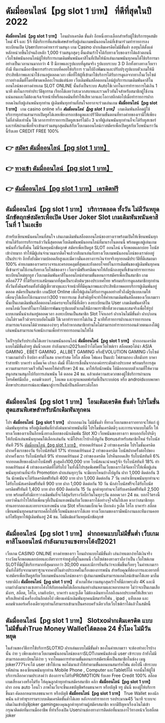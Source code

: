 # ดัมมี่ออนไลน์【pg slot 1 บาท】  ที่ดีที่สุดในปี 2022

**ดัมมี่ออนไลน์【pg slot 1 บาท】** โอนฝากเครดิต ขั้นต่ำ  อีกหนึ่งทางเลือกสำหรับผู้ใช้บริการยุคสมัยใหม่ 4จี และ 5จี ที่มีบริการที่แสนพิเศษสำหรับผู้เล่นเกมพนันออนไลน์ที่เข้ามาร่วมทำรายการลงทะเบียนเปิด Userกับทางค่ายเราร่วมสนุก เกม Casino  ฝากเติมเครดิตไม่มีขั้นต่ำ ลงทุนได้ตั้งแต่ หลักหน่วยขึ้นไปจนถึงหลัก 1,000 ร่วมสนุกสุดๆ ตื่นเต้นเร้าใจได้กับทางเว็บของเราได้แล้วตอนนี้เว็บไซต์พนันออนไลน์ผู้ให้บริการเกมเดิมพันพนันคาสิโนที่เปิดให้นักเล่นเกมพนันทุกคนได้ใช้บริการมาอย่างเป็นเวลานานมากกว่า 4 ปี มีภาพและรูปแบบที่ดูสมจริง รูปแบบระบบ 3 D
อีกทั้งทางทางเว็บเรายังมี ทีมงานมืออาชีพการสร้างระบบที่คอยให้บริการ  รวมไปถึงพัฒนาและปรับปรุงรูปแบบตัวเกมให้มีประสิทธิภาพและน่าใช้งานอยู่ตลอดเวลา เพื่อที่ให้ผู้ที่เข้ามาใช้บริการได้รับการดูแลจากทางในเว็บไซต์เราอย่างเต็มที่โดยที่ขาดเหลืออะไรแม้แต่น้อย เว็บเดิมพันสล็อตออนไลน์ผู้บริการเกมเดิมพันคาสิโนออนไลน์ของทางค่ายเกม SLOT ONLINE นั้นยังเป็นระบบ Autoใช้เวลาในการทำรายการไม่เกิน 1 นาที ต่อในการทำประวัติธุกรรม เรียกได้เลยว่าสะดวกสบายและรวดเร็วทันใจสำหรับสมาชิกผู้ใช้งานแน่นอนและไม่ต้องแจ้งเจ้าหน้าที่หรือแอดมินที่ทำให้เสียเวลาและโอกาสอีกต่อไปเมื่อทำรายการฝากยอดเงินกับผู้เล่นพนันทุกท่าน
ผู้เดิมพันทุกท่านที่สนใจอยากจะร่วมเล่นเกม **ดัมมี่ออนไลน์【pg slot 1 บาท】** เกม casino online หรือ ***ดัมมี่ออนไลน์【pg slot 1 บาท】*** เกมเดิมพันสล็อตผู้ใช้บริการทุกท่านสามารถเปิดยูสได้เลยเพียงกรอกข้อมูลและปรัวัติตามขั้นตอนที่ทางค่ายของเรามีให้เพียงไม่กี่ลำดับเท่านั้น ใช้เวลาการทำรายการเปิดยูสเซอร์ไม่ถึง 3 นาทีผู้เล่นพนันทุกท่านก็จะได้รับยูสเซอร์และรหัสผ่านเพื่อที่จะเข้ามาร่วมสนุกสุดมันส์กับเว็บเกมออนไลน์เราสมัครเพื่อเปิดยูสกับเว็บพนันเราวันนี้รับเลย CREDIT FREE 100%

## 👉 [สมัคร ดัมมี่ออนไลน์【pg slot 1 บาท】](https://archa888.com/)
## 👉 [ทางเข้า ดัมมี่ออนไลน์【pg slot 1 บาท】](https://archa888.com/)
## 👉 [ดัมมี่ออนไลน์【pg slot 1 บาท】 เครดิตฟรี](https://archa888.com/)

## ดัมมี่ออนไลน์【pg slot 1 บาท】 บริการตลอด ทั้งวัน ไม่มีวันหยุดนักขัตฤกษ์สมัครเพื่อเปิด User Joker Slot เกมเดิมพันพนันคาสิโนที่ 1 ในเอเชีย

สำหรับเซียนพนันคนไหนที่สนใจ เล่นเกมเดิมพันสล็อตออนไลน์ของทางเราพร้อมเปิดให้เซียนพนันทุกท่านได้รับการบริการแล้ววันนี้สุดยอดเว็บเดิมพันพนันออนไลน์ที่มาแรงในตอนนี้ พร้อมดูแลผู้เล่นเกมพนันทั้งวันทั้งคืน ไม่มีวันหยุดนักขัตฤกษ์ สมัครเพื่อเปิดยูส SLOT ออนไลน์ แจ็กพอตแตกบ่อย โบนัสเข้าง่ายมาก ทำให้มีผู้เล่นจำนวนมากติดใจแล้วกลับมาเล่นกับทางเว็บเกมพนันออนไลน์ของเราต่ออยู่เป็นประจำ อีกทั้งยังมีความปลอดภัยสูงและมีความั่นคงทางการเงินจ่ายจริงทุกยอดมีประวัติที่ดีเสมอมา 100% ค่ายเกมของเราครบวงจรและครอบคลุมที่สุดและยังตอบโจทย์ในการเดิมพันของผู้เดิมพันทุกคนที่เข้ามาร่วมใช้งานกับทางเว็บไซต์ของเรา
เว็บเรามีฟรีเครดิตแจกให้กับนักลงทุนที่เข้ามาทำรายการลงทะเบียนใหม่ทุกยูส เว็บเกมเดิมพันคาสิโนออนไลน์ทำตามขั้นตอนการสมัครเพื่อเป็นสมาชิก เกมสล็อต777 ที่ได้รับกระแสนิยมมากที่สุดเป็นระดับต้นๆของประเทศไทย พร้อมบริการดูแลสมาชิกทุกท่านทั้งวันทั้งคืนพร้อมทั้งยังมีผู้เชี่ยวชาญและเจ้าหน้าที่ที่มีคุณภาพและประสิทธิภาพคอยบริการผู้เดิมพันอยู่ตลอด สมัครเป็นสมาชิก เกมSlot Online เพื่อให้ผู้เล่นได้รับการดูแลอย่างทั่วถึงมีรูปแบบเกมให้เพื่อนๆได้เลือกใช้งานมากกว่า300 รายการเกม
สิ่งสำคัญที่จะทำให้ค่ายเกมเดิมพันสล็อตของเว็บเกมเรานั้นเป็นเกมเดิมพันสล็อตออนไลน์ครบจบในที่นี่ที่เดียว ลงทะเบียนเปิด User  เกมเดิมพันคาสิโนออนไลน์เว็บคาสิโนเราได้มีการพัฒนารูปแบบตัวเกมให้มีภาพกราฟิกที่สวยงามและสมจริงเพื่อให้รูปแบบเกมนั้นน่าเล่นอยู่ตลอดเวลา ลงทะเบียนเป็นสมาชิก Slot โจ๊กเกอร์ ฝากเงินไม่มีขั้นต่ำ ฝาก/ถอน เงินได้รวดเร็วด้วยระบบอัตโนมัติ ใช้เวลาทำรายการไม่เกิน 2 นาทีทั้งรายการฝากและรายการถอนสามารถแจ้งถอนได้ด้วยตนเองง่ายๆ หรือถ้าหากสมาชิกท่านใดไม่สามารถทำรายการถอนด้วยตนเองได้ผู้เล่นพนันสามารถแจ้งพนักงานเพื่อทำรายการถอนเงินให้ได้

ในปัจจุบันรับประกันได้เลยว่าเกมพนันออนไลน์ **ดัมมี่ออนไลน์【pg slot 1 บาท】** ฝากถอนเครดิต แบบไม่มีขั้นต่ำทรู มันนี่วอเลท กำลังมาแรง2021เลยก็ว่าได้โดยเว็บไซต์เรา สล็อตxoได้นำ  ASIA GAMING , EBET GAMING , ALLBET GAMING หรือEVOLUTION GAMING เว็บไซต์รวมเกมกำถั่ว  ยิงปลา คาสิโนสด บาคาร่าสด ไฮโล สล็อต ไพ่แคง ปั่นแปะ ไพ่สามกอง เสือมังกร บาคาร่าสายฟ้า บาคาร่า แบ็คแจ๊ค เก้าเก ดัมมี่ ที่ได้การเชื่อมั่นจากองค์กรระดับต่างประเทศ พร้อมบริการสุดความสามารถรวดเร็วทันใจคอยให้คำปรึกษา 24 ชม. มาให้กับนักพนัน ได้มีออกแบบตัวเกมที่ให้ความสนุกสนานสนุกไปกับการเล่นพนัน ได้ ตลอด 24 ชม. แล้วแต่ความสะดวกของผู้ใช้บริการผ่านบนโทรศัพท์มือถือ , คอมพิวเตอร์ , ไอแพด และทุกแพลตฟอร์มที่เป็นระบบios หรือ androidแบบพกพา ศึกษาประสบการณ์และพัฒนาสู่การเป็นนักปั่นสล็อตระดับโลก

## ดัมมี่ออนไลน์【pg slot 1 บาท】 โอนเติมเครดิต ขั้นต่ำ โปรโมชั่นสุดแสนพิเศษสำหรับนักเดิมพันทุกคน

โปร **ดัมมี่ออนไลน์【pg slot 1 บาท】** ฝากถอนเงิน ไม่มีขั้นต่ำ ที่ทางเว็บเกมของเราอยากจะให้แก่  ผู้เดิมพันทุกท่าน หรือผู้เดิมพันที่กำลังค้นหาค่ายพนันที่มี โปรโมชั่นเครดิตดีๆ และการแจกแบบไม่กั๊ก ให้ทางเว็บของเราเป็นอีกหนึ่งทางเลือกของนักเดิมพัน Slot XO เว็บพนันของทางเรา ขอบอกกับโปรดีๆ ให้กับนักเล่นพนันทุกคนได้เลือกเล่นกัน จะมีโปรอะไรบ้างไปดูกัน
Bonusสำหรับสมาชิกใหม่ รับโบนัสทันที 75% [ดัมมี่ออนไลน์【pg slot 1 บาท】](https://archa888.com/) ทำยอดเทิร์นแค่ 2 เท่าของเครดิต
โปรโมชั่นเครดิตฝากครั้งแรกของวัน รับโบนัสทันที 17% ทำยอดเทิร์นแค่ 2 เท่าของเครดิต
โบนัสฝากครั้งต่อไปของฝากครั้งแรก รับโบนัสทันที 9% ทำยอดเทิร์นแค่ 2 เท่าของเครดิต
โปรคืนยอดเสีย รับโบนัสทันที 6% จากยอดเสียของนักล่าโบนัสฟรี สูงสุดถึง100,000 บาท
โบนัสแนะนำคนรู้จัก รับโบนัสทันที 18% ทำยอดเทิร์นแค่ 4 เท่าของเครดิตที่ได้รับไป
ในทั้งนี้โปรสุดพิเศษที่ในเว็บของเราได้จัดหาไว้ให้เพื่อผู้เล่นพนันทุกท่านที่น่ารัก  Promotion ฝากเล่นทุกๆวัน จะมีแบบไหนบ้างไปดูกัน
ฝาก 1,000 ติดต่อกัน 3 วัน นักพนันจะได้รับเครดิตฟรีทันที 400 บาท
ฝาก 1,000 ติดต่อกัน 7 วัน เหล่าเซียนพนันทุกท่านจะได้รับโบนัสเครดิตฟรีทันที 900 บาท
ฝาก 1,000 ติดต่อกัน 10 วัน นักล่าโบนัสฟรีจะได้รับโบนัสเครดิตฟรีทันที 1,400 บาท
ฝาก 600 ติดต่อกัน 15 วัน ลูกค้าทุกท่านจะได้รับเครดิตฟรีทันที 2,500 บาท
พร้อมทั้งยังมีการวางเดิมพันที่จะได้ลุ้นรับรางวัลบิ๊กวินในทุกๆวัน ตลอดเวลา 24 ชม. บอกไว้ตรงนี้เลยว่าคืนกำไรให้กับเพื่อนๆที่เป็นนักแทงพนันกับเว็บของเราได้อย่างจุใจกันไปเลย หากว่าสมาชิกทุกท่านอยากลองและอยากจะแทงพนัน เกม Slot หรือเกมแบ็กแจ๊ค ป๊อกเด้ง รูเล็ต ไฮโล บาคาร่า สล็อต เซียนพนันทุกคนสามารถคลิ๊กไปที่เว็บพนันของเราได้เลย ทางเว็บเกมของเรามีพนักงานและทีมงานคอยแก้ไขปัญหาให้ผู้เดิมพันอยู่ 24 ชม. ไม่มีแม้แต่วันหยุดนักขัตฤกษ์

## ดัมมี่ออนไลน์【pg slot 1 บาท】 ฝากถอนแบบไม่มีขั้นต่ำ  เว็บเกมคาสิโนออนไลน์ กำลังมาแรงแซงทางโค้งปี2021

เว็บเกม CASINO ONLINE ทางค่ายของเรา โอนฝากแบบไม่มีขั้นต่ำ เล่นง่ายแตกง่ายได้เงินจริง รางวัลแจ็กพอตแตกบ่อยและอัตราการจ่ายสูงที่สุในตอนนี้ เว็บไซต์ของทางเราถือว่าเป็น เว็บไซต์เกม SLOTที่มีผู้ใช้บริการมากที่สุดมากกว่า 30,000 คนและมีการยืนยันว่าจะเพิ่มขึ้นเรื่อยๆ ในค่ายเกมเรานั้นยังได้รับจากมาตราฐานจากคาสิโนต่างประเทศในเรื่องของการพนัน สำหรับคุณที่ต้องการและอยากที่จะสมัครเพื่อเปิดยูสกับเว็บเกมพนันออนไลน์ของเรา ผู้เล่นเกมพนันสามารถแอดไลน์เข้ามาได้เลย
	มาลิ้มรสชาติถึง **ดัมมี่ออนไลน์【pg slot 1 บาท】** ตัวเกมให้ความสนุกสุดเร้าใจที่มีภาพระดับ 4K และมีเกมกำลังมาแรงแซงทางโค้งให้กับยอดฮิตได้เลือกเล่นอย่างล้นหลามและหลากหลาย  ไม่ว่าจะเป็นเกมเสือมังกร, สล็อต, ไฮโล, เกมยิงปลา, บาคาร่า และรูเล็ต ไม่ต้องเดินทางไกลถึงนอกประเทศให้เสียเวลา หรือเสียค่านั่งเครื่องบินอีกต่อไป เพียงแค่นักเดิมพันทุกคนมีสมาร์ทโฟน , ipad , แท็บเลต และคอมพิวเตอร์เครื่องเดียวทุกท่านก็สามารถเข้ามาเป็นครอบครัวเดียวกับเว็บไซต์เราได้แล้วในสมัยนี้

## ดัมมี่ออนไลน์【pg slot 1 บาท】 Slotxoฝากเติมเครดิต แบบไม่มีขั้นต่ำTrue Money Walletได้ตลอด 24 ชั่วโมง ไม่มีวันหยุด

ในส่วนของวิธีการใช้บริการSLOTXO ฝากเล่นแบบไม่มีขั้นต่ำ ของในค่ายเกมเรา จะต้องทำอะไรบ้างนั้น ง่าย ๆ เพียงแค่ทางเว็บเกมพนันออนไลน์ของเราSLOTเกมพนันต้องมี user เข้าระบบ ถ้ายังไม่มีสามารถลงทะเบียนได้ง่าย ๆ จากโหมดการทำตามขั้นตอนการสมัครเพื่อเป็นสมาชิกในช่อง เมนู joker777จึงจะได้ user เข้าใช้งาน พอได้มาแล้วให้ทำตามขั้นตอนบนสมาร์ทโฟน ต่อไปนี้
เข้าระบบ รหัสผ่าน  ของเซียนพนันทุกท่าน Mobile Phone , Computer และTabletก็ได้
จากนั้นให้ผู้ใช้บริการเลือกความประสงค์ว่า ต้องการจะได้รับPROMOTION รับเลย Free Credit 100% สล็อตเกมเสี่ยงดวงหรือไม่รับ
ให้คุณลูกค้าทุกท่านสมัครสมาชิก คลิก **ดัมมี่ออนไลน์【pg slot 1 บาท】** ฝาก ถอน auto โอนไว ภาพในเว็บจะขึ้นเลขบัญชีพร้อมธนาคาร หรือบัญชี ทรู มันนี่ ของผู้ให้บริการขึ้นมา
คัดลอกหมายเลขธนาคาร หรือบัญชี **ดัมมี่ออนไลน์【pg slot 1 บาท】** True Wallet ของนักพนัน แล้วทำธุรกรรมระบบเติมเครดิตขั้นต่ำได้เลย
หลังจากทำรายการ รอประมาณ45 วินาที ระบบจะเติมเงินเข้าบัญชีjoker gamingของคุณลูกค้าทุกท่านผู้สมัครสมาชิก
หากมีปัญหาเรื่องเงินไม่เข้า กรุณาติดต่อทีมงานมืออาชีพ ที่ทำเรื่องเปิด Userผ่านช่องทางการติดต่อที่แนบเอาไว้ทางหน้าเว็บสล็อต joker


